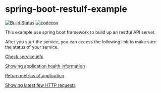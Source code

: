 # spring-boot-restulf-example
[![Build Status](https://img.shields.io/travis/kliangh/spring-boot-restful-example.svg)](https://travis-ci.org/kliangh/spring-boot-restful-example) [![codecov](https://img.shields.io/codecov/c/github/kliangh/spring-boot-restful-example.svg)](https://codecov.io/gh/kliangh/spring-boot-restful-example)
 
This example use spring boot framework to build up an restful API server.

After you start the service, you can access the following link to make sure the status of your service.

[Check service info](https://localhost:8080/info)

[Showing application health information](https://localhost:8080/health)

[Return metrics of application](https://localhost:8080/metrics)

[Showing latest few HTTP requests](https://localhost:8080/trace)